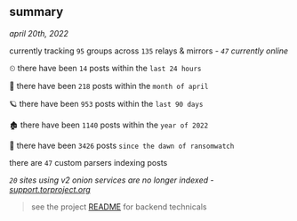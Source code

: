 
## summary
_april 20th, 2022_

currently tracking `95` groups across `135` relays & mirrors - _`47` currently online_

⏲ there have been `14` posts within the `last 24 hours`

🦈 there have been `218` posts within the `month of april`

🪐 there have been `953` posts within the `last 90 days`

🏚 there have been `1140` posts within the `year of 2022`

🦕 there have been `3426` posts `since the dawn of ransomwatch`

there are `47` custom parsers indexing posts

_`20` sites using v2 onion services are no longer indexed - [support.torproject.org](https://support.torproject.org/onionservices/v2-deprecation/)_

> see the project [README](https://github.com/thetanz/ransomwatch#ransomwatch--) for backend technicals

